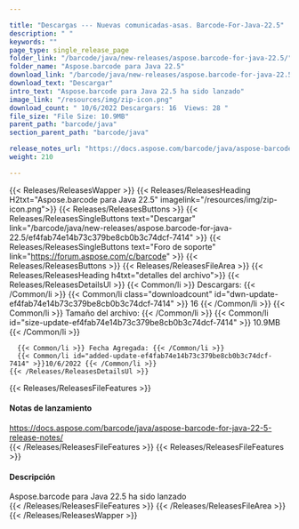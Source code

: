```yaml
---

title: "Descargas --- Nuevas comunicadas-asas. Barcode-For-Java-22.5"
description: " "
keywords: ""
page_type: single_release_page
folder_link: "/barcode/java/new-releases/aspose.barcode-for-java-22.5/"
folder_name: "Aspose.barcode para Java 22.5"
download_link: "/barcode/java/new-releases/aspose.barcode-for-java-22.5/ef4fab74e14b73c379be8cb0b3c74dcf-7414"
download_text: "Descargar"
intro_text: "Aspose.barcode para Java 22.5 ha sido lanzado"
image_link: "/resources/img/zip-icon.png"
download_count: " 10/6/2022 Descargars: 16  Views: 28 "
file_size: "File Size: 10.9MB"
parent_path: "barcode/java"
section_parent_path: "barcode/java"

release_notes_url: "https://docs.aspose.com/barcode/java/aspose-barcode-for-java-22-5-release-notes/"
weight: 210

---
```


{{< Releases/ReleasesWapper >}}
  {{< Releases/ReleasesHeading H2txt="Aspose.barcode para Java 22.5" imagelink="/resources/img/zip-icon.png">}}
  {{< Releases/ReleasesButtons >}}
    {{< Releases/ReleasesSingleButtons text="Descargar" link="/barcode/java/new-releases/aspose.barcode-for-java-22.5/ef4fab74e14b73c379be8cb0b3c74dcf-7414" >}}
    {{< Releases/ReleasesSingleButtons text="Foro de soporte" link="https://forum.aspose.com/c/barcode" >}}
  {{< Releases/ReleasesButtons >}}
  {{< Releases/ReleasesFileArea >}}
    {{< Releases/ReleasesHeading h4txt="detalles del archivo">}}
    {{< Releases/ReleasesDetailsUl >}}
      {{< Common/li >}} Descargars: {{< /Common/li >}}
      {{< Common/li class="downloadcount" id="dwn-update-ef4fab74e14b73c379be8cb0b3c74dcf-7414" >}} 16 {{< /Common/li >}}
      {{< Common/li >}} Tamaño del archivo: {{< /Common/li >}}
      {{< Common/li id="size-update-ef4fab74e14b73c379be8cb0b3c74dcf-7414" >}} 10.9MB {{< /Common/li >}}

      {{< Common/li >}} Fecha Agregada: {{< /Common/li >}}
      {{< Common/li id="added-update-ef4fab74e14b73c379be8cb0b3c74dcf-7414" >}}10/6/2022 {{< /Common/li >}}
    {{< /Releases/ReleasesDetailsUl >}}

  {{< Releases/ReleasesFileFeatures >}}
      <h4>Notas de lanzamiento</h4><div><a href='https://docs.aspose.com/barcode/java/aspose-barcode-for-java-22-5-release-notes/'>https://docs.aspose.com/barcode/java/aspose-barcode-for-java-22-5-release-notes/</a></div>
  {{< /Releases/ReleasesFileFeatures >}}
  {{< Releases/ReleasesFileFeatures >}}
      <h4>Descripción</h4><div class="HTMLDescription">Aspose.barcode para Java 22.5 ha sido lanzado</div>
  {{< /Releases/ReleasesFileFeatures >}}
 {{< /Releases/ReleasesFileArea >}}
{{< /Releases/ReleasesWapper >}}


